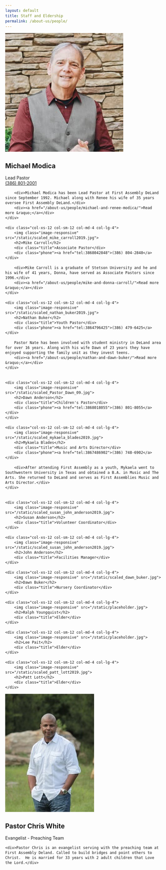 ```yaml
---
layout: default
title: Staff and Eldership
permalink: /about-us/people/
---
```


<div class="staff row">
    <div class="col-xs-12 col-sm-12 col-md-4 col-lg-4">
        <img class="image-responsive" src="/static/scaled_mike_modica2019.jpg">
        <h2>Michael Modica</h2>
        <div class="title">Lead Pastor</div>
        <div class="phone"><a href="tel:3868012001">(386) 801-2001</a></div>

        <div>Michael Modica has been Lead Pastor at First Assembly DeLand since September 1992. Michael along with Renee his wife of 35 years oversee First Assembly DeLand.</div>
        <div><a href="/about-us/people/michael-and-renee-modica/">Read more &raquo;</a></div>
    </div>

    <div class="col-xs-12 col-sm-12 col-md-4 col-lg-4">
        <img class="image-responsive" src="/static/scaled_mike_carroll2019.jpg">
        <h2>Mike Carroll</h2>
        <div class="title">Associate Pastor</div>
        <div class="phone"><a href="tel:3868042848">(386) 804-2848</a></div>

        <div>Mike Carroll is a graduate of Stetson University and he and his wife of 41 years, Donna, have served as Associate Pastors since 1996.</div>
        <div><a href="/about-us/people/mike-and-donna-carroll/">Read more &raquo;</a></div>
    </div>

    <div class="col-xs-12 col-sm-12 col-md-4 col-lg-4">
        <img class="image-responsive" src="/static/scaled_nathan_buker2019.jpg">
        <h2>Nathan Buker</h2>
        <div class="title">Youth Pastor</div>
        <div class="phone"><a href="tel:3864796425">(386) 479-6425</a></div>

        Pastor Nate has been involved with student ministry in DeLand area for over 16 years. Along with his wife Dawn of 23 years they have enjoyed supporting the family unit as they invest teens.
        <div><a href="/about-us/people/nathan-and-dawn-buker/">Read more &raquo;</a></div>
    </div>


    <div class="col-xs-12 col-sm-12 col-md-4 col-lg-4">
        <img class="image-responsive" src="/static/scaled_Pastor_Dawn_09.jpg">
        <h2>Dawn Anderson</h2>
        <div class="title">Children's Pastor</div>
        <div class="phone"><a href="tel:3868018055">(386) 801-8055</a></div>
    </div>

    <div class="col-xs-12 col-sm-12 col-md-4 col-lg-4">
        <img class="image-responsive" src="/static/scaled_mykaela_blades2019.jpg">
        <h2>Mykaela Blades</h2>
        <div class="title">Music and Arts Director</div>
        <div class="phone"><a href="tel:3867486902">(386) 748-6902</a></div>

        <div>After attending First Assembly as a youth, Mykaela went to Southwestern University in Texas and obtained a B.A. in Music and The Arts. She returned to DeLand and serves as First Assemblies Music and Arts Director.</div>
    </div>


    <div class="col-xs-12 col-sm-12 col-md-4 col-lg-4">
        <img class="image-responsive" src="/static/scaled_susan_john_anderson2019.jpg">
        <h2>Susan Anderson</h2>
        <div class="title">Volunteer Coordinator</div>
    </div>

    <div class="col-xs-12 col-sm-12 col-md-4 col-lg-4">
        <img class="image-responsive" src="/static/scaled_susan_john_anderson2019.jpg">
        <h2>John Anderson</h2>
        <div class="title">Facilities Manager</div>
    </div>

    <div class="col-xs-12 col-sm-12 col-md-4 col-lg-4">
        <img class="image-responsive" src="/static/scaled_dawn_buker.jpg">
        <h2>Dawn Buker</h2>
        <div class="title">Nursery Coordinator</div>
    </div>

    <div class="col-xs-12 col-sm-12 col-md-4 col-lg-4">
        <img class="image-responsive" src="/static/placeholder.jpg">
        <h2>Ralph Youngquist</h2>
        <div class="title">Elder</div>
    </div>

    <div class="col-xs-12 col-sm-12 col-md-4 col-lg-4">
        <img class="image-responsive" src="/static/placeholder.jpg">
        <h2>Lee Pait</h2>
        <div class="title">Elder</div>
    </div>

    <div class="col-xs-12 col-sm-12 col-md-4 col-lg-4">
        <img class="image-responsive" src="/static/scaled_patt_lott2019.jpg">
        <h2>Patt Lott</h2>
        <div class="title">Elder</div>
    </div>

</div>

   <div class="col-xs-12 col-sm-12 col-md-4 col-lg-4">
    <img class="image-responsive" src="/static/scaled_chris_white2021.jpg">
    <h2>Pastor Chris White</h2>
    <div class="title">Evangelist - Preaching Team</div>

    <div>Pastor Chris is an evangelist serving with the preaching team at First Assembly Deland. Called to build bridges and point others to Christ.  He is married for 33 years with 2 adult children that Love the Lord.</div>
  
</div>

